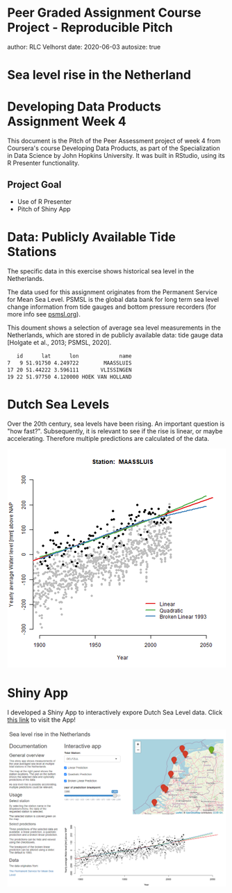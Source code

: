Peer Graded Assignment Course Project - Reproducible Pitch
========================================================
author: RLC Velhorst
date: 2020-06-03
autosize: true

# Sea level rise in the Netherland



Developing Data Products Assignment Week 4
========================================================

This document is the Pitch of the Peer Assessment project of week 4 from Coursera's course Developing Data Products, as part of the Specialization in Data Science by John Hopkins University. It was built in RStudio, using its R Presenter functionality. 

## Project Goal  

* Use of R Presenter
* Pitch of Shiny App

Data: Publicly Available Tide Stations
========================================================
The specific data in this exercise shows historical sea level in the Netherlands.  

The data used for this assignment originates from the Permanent Service for Mean Sea Level.
PSMSL is the global data bank for long term sea level change information from tide gauges and bottom pressure recorders  (for more info see [psmsl.org](https://www.psmsl.org/)).

This doument shows a selection of average sea level measurements in the Netherlands, which are stored in de publicly available data: tide gauge data [Holgate et al., 2013; PSMSL, 2020].



```
   id      lat      lon             name
7   9 51.91750 4.249722        MAASSLUIS
17 20 51.44222 3.596111       VLISSINGEN
19 22 51.97750 4.120000 HOEK VAN HOLLAND
```

Dutch Sea Levels
========================================================

Over the 20th century, sea levels have been rising. An important question is "how fast?". Subsequently, it is relevant to see if the rise is linear, or maybe accelerating. Therefore multiple predictions are calculated of the data. 

![plot of chunk unnamed-chunk-2](PeerGradedAssignment-CourseProject-ReproduciblePitch-figure/unnamed-chunk-2-1.png)


Shiny App
========================================================
I developed a Shiny App to interactively expore Dutch Sea Level data.
Click [this link](https://velhorst.shinyapps.io/PeerGradedAssignment-CourseProject-ShinyApplication/?_ga=2.131323851.551582778.1591127640-1268744059.1591127640) to visit the App!

![App preview](ShinyAppSnippet2.png)
